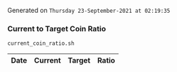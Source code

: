 Generated on `Thursday 23-September-2021 at 02:19:35`

### Current to Target Coin Ratio
`current_coin_ratio.sh`

Date|Current|Target|Ratio
---|---|---|---
